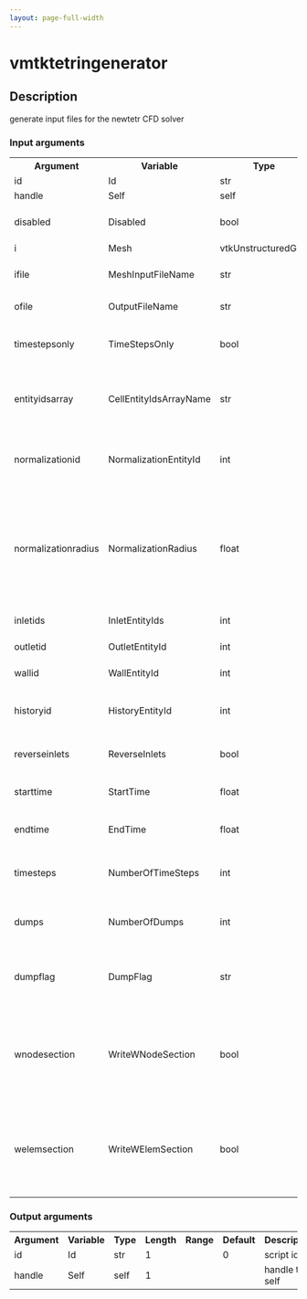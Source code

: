 ```yaml
---
layout: page-full-width
---
```

<h1>vmtktetringenerator</h1>
<h2>Description</h2>
generate input files for the newtetr CFD solver
<h3>Input arguments</h3>
<table class="vmtkscripts">
<tr>
<th>Argument</th><th>Variable</th><th>Type</th><th>Length</th><th>Range</th><th>Default</th><th>Description</th>
</tr>
<tr><td>id</td><td>Id</td><td>str</td><td>1</td><td></td><td>0</td><td>script id</td>
</tr>
<tr><td>handle</td><td>Self</td><td>self</td><td>1</td><td></td><td></td><td>handle to self</td>
</tr>
<tr><td>disabled</td><td>Disabled</td><td>bool</td><td>1</td><td></td><td>0</td><td>disable execution and piping</td>
</tr>
<tr><td>i</td><td>Mesh</td><td>vtkUnstructuredGrid</td><td>1</td><td></td><td></td><td>the input mesh</td>
</tr>
<tr><td>ifile</td><td>MeshInputFileName</td><td>str</td><td>1</td><td></td><td></td><td>filename for the default Mesh reader</td>
</tr>
<tr><td>ofile</td><td>OutputFileName</td><td>str</td><td>1</td><td></td><td></td><td>output file name</td>
</tr>
<tr><td>timestepsonly</td><td>TimeStepsOnly</td><td>bool</td><td>1</td><td></td><td>0</td><td>only generate the $time section of the tetr.in file</td>
</tr>
<tr><td>entityidsarray</td><td>CellEntityIdsArrayName</td><td>str</td><td>1</td><td></td><td></td><td>name of the array where entity ids relative to cells are stored</td>
</tr>
<tr><td>normalizationid</td><td>NormalizationEntityId</td><td>int</td><td>1</td><td></td><td>-1</td><td>id of the entity relative to which the mesh has to be normalized</td>
</tr>
<tr><td>normalizationradius</td><td>NormalizationRadius</td><td>float</td><td>1</td><td>(0.0,)</td><td>1.0</td><td>explicit value of the radius relative to which the mesh has to be normalized (to be used when -normalizationid is not used)</td>
</tr>
<tr><td>inletids</td><td>InletEntityIds</td><td>int</td><td>-1</td><td></td><td>[]</td><td>id of inlet entities</td>
</tr>
<tr><td>outletid</td><td>OutletEntityId</td><td>int</td><td>1</td><td></td><td>-1</td><td>id of the outlet entity</td>
</tr>
<tr><td>wallid</td><td>WallEntityId</td><td>int</td><td>1</td><td></td><td>-1</td><td>id of the wall entity</td>
</tr>
<tr><td>historyid</td><td>HistoryEntityId</td><td>int</td><td>1</td><td></td><td>-1</td><td>id of the entity whose history has to be stored</td>
</tr>
<tr><td>reverseinlets</td><td>ReverseInlets</td><td>bool</td><td>-1</td><td></td><td>[]</td><td>toggle reversal of the nth inlet entity normal</td>
</tr>
<tr><td>starttime</td><td>StartTime</td><td>float</td><td>1</td><td></td><td>0.0</td><td>simulation normalized start time</td>
</tr>
<tr><td>endtime</td><td>EndTime</td><td>float</td><td>1</td><td></td><td>1.0</td><td>simulation normalized end time</td>
</tr>
<tr><td>timesteps</td><td>NumberOfTimeSteps</td><td>int</td><td>1</td><td>(0,)</td><td>0</td><td>number of time steps between start and end time</td>
</tr>
<tr><td>dumps</td><td>NumberOfDumps</td><td>int</td><td>1</td><td>(0,)</td><td>0</td><td>number of solution dumps between start and end time</td>
</tr>
<tr><td>dumpflag</td><td>DumpFlag</td><td>str</td><td>1</td><td></td><td>11000</td><td>flag identifying solution dump (e.g. 11000 = tetr.pres and tetr.vel)</td>
</tr>
<tr><td>wnodesection</td><td>WriteWNodeSection</td><td>bool</td><td>1</td><td></td><td>1</td><td>append $wnode section to .in file for subsequent wall shear stress computation</td>
</tr>
<tr><td>welemsection</td><td>WriteWElemSection</td><td>bool</td><td>1</td><td></td><td>1</td><td>append $welem section to .in file for subsequent wall shear stress computation</td>
</tr>
</table><h3>Output arguments</h3>
<table class="vmtkscripts">
<tr>
<th>Argument</th><th>Variable</th><th>Type</th><th>Length</th><th>Range</th><th>Default</th><th>Description</th>
</tr>
<tr><td>id</td><td>Id</td><td>str</td><td>1</td><td></td><td>0</td><td>script id</td>
</tr>
<tr><td>handle</td><td>Self</td><td>self</td><td>1</td><td></td><td></td><td>handle to self</td>
</tr>
</table>
